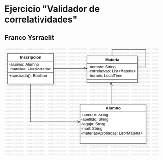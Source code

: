 # Ejercicio "Validador de correlatividades"
## Franco Ysrraelit

<p align="center">
  <img src="Diagrama%20de%20clases.jpg" alt="Diagrama de clases">
</p>
